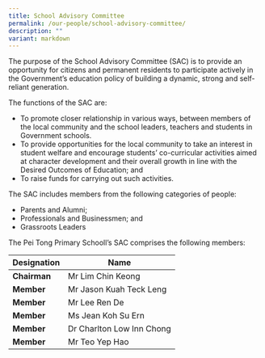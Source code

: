 ```yaml
---
title: School Advisory Committee
permalink: /our-people/school-advisory-committee/
description: ""
variant: markdown
---
```

The purpose of the School Advisory Committee (SAC) is to provide an opportunity for citizens and permanent residents to participate actively in the Government’s education policy of building a dynamic, strong and self-reliant generation.

The functions of the SAC are:

*   To promote closer relationship in various ways, between members of the local community and the school leaders, teachers and students in Government schools.
*   To provide opportunities for the local community to take an interest in student welfare and encourage students’ co-curricular activities aimed at character development and their overall growth in line with the Desired Outcomes of Education; and
*   To raise funds for carrying out such activities.

The SAC includes members from the following categories of people:

*   Parents and Alumni;
*   Professionals and Businessmen; and
*   Grassroots Leaders

The Pei Tong Primary Schooll’s SAC comprises the following members:

<table>
<thead>
  <tr>
    <th>Designation</th>
    <th>Name</th>
   
  </tr>
</thead>
<tbody>
  <tr>
    <td><b>Chairman</b></td>
    <td>Mr Lim Chin Keong</td>
   
  </tr>
  <tr>
    <td><b>Member </b></td>
    <td>Mr Jason Kuah Teck Leng</td>
    
  </tr>
  <tr>
    <td><b>Member</b></td>
    <td>Mr Lee Ren De</td>
  
  </tr>
	 <tr>
    <td><b>Member</b></td>
    <td>Ms Jean Koh Su Ern</td>
  
  </tr>
	<tr>
    <td><b>Member</b></td>
    <td>Dr Charlton Low Inn Chong</td>
  
  </tr>
	<tr>
    <td><b>Member</b></td>
    <td>Mr Teo Yep Hao</td>
  
  </tr>
</tbody>
</table>